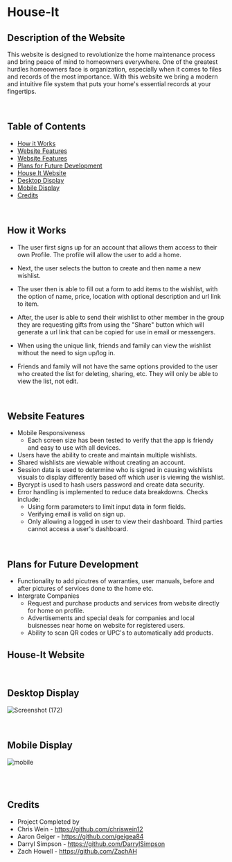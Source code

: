 # House-It

## Description of the Website
This website is designed to revolutionize the home maintenance process and bring peace of mind to homeowners everywhere. One of the greatest hurdles homeowners face is organization, especially when it comes to files and records of the most importance. With this website we bring a modern and intuitive file system that puts your home's essential records at your fingertips.
 
<br/>

## Table of Contents
* [How it Works](#how-it-works)
* [Website Features](#website-features)
* [Website Features](#website-features)
* [Plans for Future Development](#plans-for-future-development)
* [House It Website](#house-it-website)
* [Desktop Display](#desktop-display)
* [Mobile Display](#mobile-display)
* [Credits](#credits)

<br/>

## How it Works
* The user first signs up for an account that allows them access to their own Profile. The profile will allow the user to add a home.

* Next, the user selects the button to create and then name a new wishlist.
* The user then is able to fill out a form to add items to the wishlist, with the option of name, price, location with optional description and url link to item. 
* After, the user is able to send their wishlist to other member in the group they are requesting gifts from using the "Share" button which will generate a url link that can be copied for use in email or messengers. 
* When using the unique link, friends and family can view the wishlist without the need to sign up/log in.  
* Friends and family will not have the same options provided to the user who created the list for deleting, sharing, etc. They will only be able to view the list, not edit.


<br/>

## Website Features
* Mobile Responsiveness
    * Each screen size has been tested to verify that the app is friendy and easy to use with all devices.
* Users have the ability to create and maintain multiple wishlists. 
* Shared wishlists are viewable without creating an account.  
* Session data is used to determine who is signed in causing wishlists visuals to display differently based off which user is viewing the wishlist.  
* Bycrypt is used to hash users password and create data security.  
* Error handling is implemented to reduce data breakdowns. Checks include:
    * Using form parameters to limit input data in form fields. 
    * Verifying email is valid on sign up.
    * Only allowing a logged in user to view their dashboard. Third parties cannot access a user's dashboard.

  
<br/>

## Plans for Future Development
* Functionality to add picutres of warranties, user manuals, before and after pictures of services done to the home etc.
* Intergrate Companies
    * Request and purchase products and services from website directly for home on profile.
    * Advertisements and special deals for companies and local buisnesses near home on website for registered users.
    * Ability to scan QR codes or UPC's to automatically add products.
    
    

## House-It Website


<br/>

## Desktop Display

![Screenshot (172)](https://user-images.githubusercontent.com/68923037/109429318-c9210c00-79c0-11eb-8ced-0595dbc8a886.png)

<br/>

## Mobile Display

![mobile](https://user-images.githubusercontent.com/68923037/109429687-a4c62f00-79c2-11eb-95fd-c27e5ed4d6a5.png)

<br/>



<br/>

## Credits

* Project Completed by 
* Chris Wein - https://github.com/chriswein12
* Aaron Geiger - https://github.com/geigea84
* Darryl Simpson - https://github.com/DarrylSimpson
* Zach Howell - https://github.com/ZachAH

